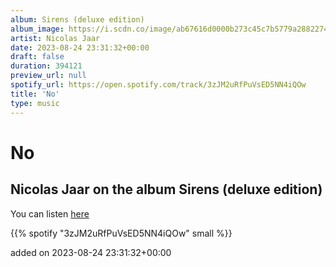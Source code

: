 ```yaml
---
album: Sirens (deluxe edition)
album_image: https://i.scdn.co/image/ab67616d0000b273c45c7b5779a2882274439d71
artist: Nicolas Jaar
date: 2023-08-24 23:31:32+00:00
draft: false
duration: 394121
preview_url: null
spotify_url: https://open.spotify.com/track/3zJM2uRfPuVsED5NN4iQOw
title: 'No'
type: music
---
```



# No

## Nicolas Jaar on the album Sirens (deluxe edition)

You can listen [here](https://open.spotify.com/track/3zJM2uRfPuVsED5NN4iQOw)

{{% spotify "3zJM2uRfPuVsED5NN4iQOw" small %}}

added on 2023-08-24 23:31:32+00:00